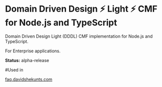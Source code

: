 # Domain Driven Design ⚡️ Light ⚡️ CMF for Node.js and TypeScript

Domain Driven Design Light (DDDL) CMF implementation for Node.js and TypeScript.

For Enterprise applications.

**Status:** alpha-release

#Used in

[faq.davidshekunts.com](https://faq.davidshekunts.com)
